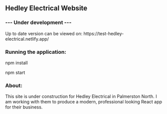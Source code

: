<h2>Hedley Electrical Website</h2>

<h3>--- Under development ---</h3>
<p>Up to date version can be viewed on: https://test-hedley-electrical.netlify.app/</p>


<h3>Running the application:</h3>
<p>npm install</p>
<p>npm start</p>

<h3>About:</h3>
<p>This site is under construction for Hedley Electrical in Palmerston North. I am working with them to produce a modern, professional looking React app for their business.</p>
